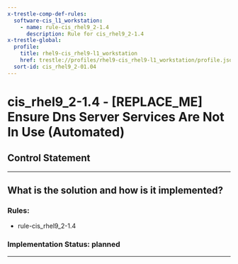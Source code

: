 ```yaml
---
x-trestle-comp-def-rules:
  software-cis_l1_workstation:
    - name: rule-cis_rhel9_2-1.4
      description: Rule for cis_rhel9_2-1.4
x-trestle-global:
  profile:
    title: rhel9-cis_rhel9-l1_workstation
    href: trestle://profiles/rhel9-cis_rhel9-l1_workstation/profile.json
  sort-id: cis_rhel9_2-01.04
---
```


# cis_rhel9_2-1.4 - \[REPLACE_ME\] Ensure Dns Server Services Are Not In Use (Automated)

## Control Statement

______________________________________________________________________

## What is the solution and how is it implemented?

<!-- For implementation status enter one of: implemented, partial, planned, alternative, not-applicable -->

<!-- Note that the list of rules under ### Rules: is read-only and changes will not be captured after assembly to JSON -->

<!-- Add control implementation description here for control: cis_rhel9_2-1.4 -->

### Rules:

  - rule-cis_rhel9_2-1.4

### Implementation Status: planned

______________________________________________________________________
